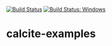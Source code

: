 [![Build Status](https://travis-ci.org/snuyanzin/calcite-examples.svg?branch=master)](https://travis-ci.org/snuyanzin/calcite-examples)
[![Build Status: Windows](https://ci.appveyor.com/api/projects/status/github/snuyanzin/calcite-examples?branch=master&svg=true)](https://ci.appveyor.com/project/snuyanzin/calcite-examples)
# calcite-examples
